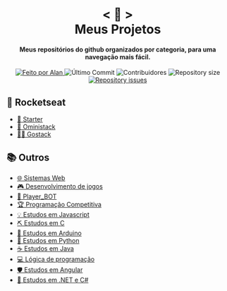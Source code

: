 <h1 align="center">
    < 📖 > <br>
    Meus Projetos
</h1>
  
<h4 align="center">
  Meus repositórios do github organizados por categoria, para uma navegação mais fácil.
</h4>

<p align="center">
  <a href="https://github.com/nerd0000">
    <img alt="Feito por Alan" src="https://img.shields.io/badge/made%20by-Alan-8743CC">
  </a>

  <img alt="Último Commit" src="https://img.shields.io/github/last-commit/Nerd0000/Meus-Projetos">

  <img alt="Contribuidores" src="https://img.shields.io/github/contributors/Nerd0000/Meus-Projetos">
  
  <img alt="Repository size" src="https://img.shields.io/github/repo-size/Nerd0000/Meus-Projetos.svg">

  <a href="https://github.com/Nerd0000/Meus-Projetos/issues">
    <img alt="Repository issues" src="https://img.shields.io/github/issues/Nerd0000/Meus-Projetos.svg">
  </a>
</p>

## 🚀 Rocketseat

- [🎒 Starter](https://github.com/Nerd0000/Starter)
- [🚀 Oministack](./src/omni.md)
- [👨‍🎓 Gostack](https://github.com/Nerd0000/go-stack)

## 📚 Outros

- [🌐 Sistemas Web](./src/crud.md)
- [🎮 Desenvolvimento de jogos](https://github.com/Nerd0000/Desenvolvimento-de-jogos)
- [🐀 Player_BOT](https://github.com/Nerd0000/Player-discord-bot)
- [🏆 Programação Competitiva](https://github.com/Nerd0000/programacao-competitiva)
- [💡 Estudos em Javascript](./src/js.md)
- [⛏ Estudos em C](https://github.com/Nerd0000/Estudos-em-C)
- [🔩 Estudos em Arduino](https://www.tinkercad.com/users/7kbRcmKM7hu-nerd0000?category=circuits&sort=likes&view_mode=default)
- [🐍 Estudos em Python](./src/py.md)
- [☕ Estudos em Java](./src/java.md)
- [💻 Lógica de programação](https://github.com/Nerd0000/Logica-com-Portugol)
- [🛡️ Estudos em Angular](https://github.com/Nerd0000/Listagem-cursos)
- [🔮 Estudos em .NET e C#](https://github.com/Nerd0000/Estudando-.Net-e-CS)
